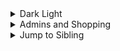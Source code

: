 <details><summary>Dark Light</summary>

![](https://github.com/archishmanghos/code-images/blob/master/Codechef/Starters-35/DARLIG.png)

</details>



<details><summary>Admins and Shopping</summary>

![](https://github.com/archishmanghos/code-images/blob/master/Codechef/Starters-35/ADMINSHOP.png)

</details>



<details><summary>Jump to Sibling</summary>

![](https://github.com/archishmanghos/code-images/blob/master/Codechef/Starters-35/JS.png)

</details>